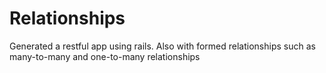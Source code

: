 # Relationships

Generated a restful app using rails. Also with formed relationships such as many-to-many and one-to-many relationships
